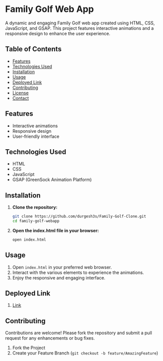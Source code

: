 # Family Golf Web App

A dynamic and engaging Family Golf web app created using HTML, CSS, JavaScript, and GSAP. This project features interactive animations and a responsive design to enhance the user experience.

## Table of Contents

- [Features](#features)
- [Technologies Used](#technologies-used)
- [Installation](#installation)
- [Usage](#usage)
- [Deployed Link](#Link)
- [Contributing](#contributing)
- [License](#license)
- [Contact](#contact)

## Features

- Interactive animations
- Responsive design
- User-friendly interface

## Technologies Used

- HTML
- CSS
- JavaScript
- GSAP (GreenSock Animation Platform)

## Installation

1. **Clone the repository:**
   ```bash
   git clone https://github.com/durgesh3s/Family-Golf-Clone.git
   cd family-golf-webapp
   ```

2. **Open the index.html file in your browser:**
   ```bash
   open index.html
   ```

## Usage

1. Open `index.html` in your preferred web browser.
2. Interact with the various elements to experience the animations.
3. Enjoy the responsive and engaging interface.

## Deployed Link

1. [Link](familygolf-durgesh.netlify.app)


## Contributing

Contributions are welcome! Please fork the repository and submit a pull request for any enhancements or bug fixes.

1. Fork the Project
2. Create your Feature Branch (`git checkout -b feature/AmazingFeature`)
